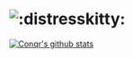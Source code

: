 

# ![:distresskitty:](https://cdn.discordapp.com/emojis/748269816527323306.png?size=32)
[![Conqr's github stats](https://github-readme-stats.vercel.app/api?username=conqr&theme=dracula)](https://tryitands.ee/)
